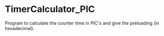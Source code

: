# TimerCalculator_PIC
Program to calculate the counter time in PIC's and give the preloading (in hexadecimal).
